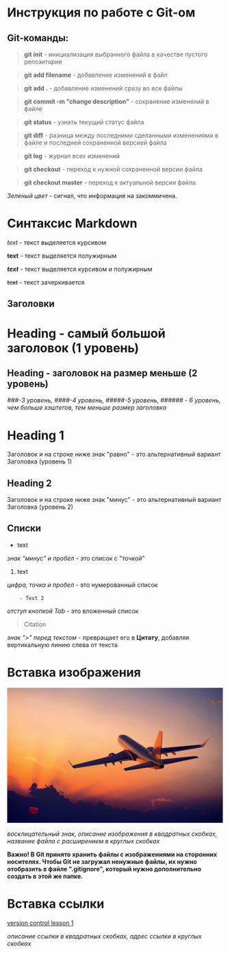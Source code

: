 # Инструкция по работе с Git-ом

## Git-команды:

> **git init** - инициализация выбранного файла в качестве пустого репозитория

> **git add filename** - добавление изменений в файл

> **git add .** - добавление изменений сразу во все файлы

> **git commit -m "change description"** - сохранение изменений в файле

> **git status** - узнать текущий статус файла

> **git diff** - разница между последними сделанными изменениями в файле и последней сохраненной версией файла

> **git log** - журнал всех изменений

> **git checkout** - переход к нужной сохраненной версии файла

> **git checkout master** - переход к актуальной версии файла

*Зеленый цвет* - сигнал, что информация на закоммичена.


# Синтаксис Markdown

*text* - текст выделяется курсивом

**text** - текст выделяется полужирным

***text*** - текст выделяется курсивом и полужирным

~~text~~ - текст зачеркивается

## Заголовки

# Heading - самый большой заголовок (1 уровень)

## Heading - заголовок на размер меньше (2 уровень)

*###-3 уровень, ####-4 уровень, #####-5 уровень, ###### - 6 уровень, чем больше хэштегов, тем меньше размер заголовка*

Heading 1
=
Заголовок и на строке ниже знак "равно" - это альтернативный вариант Заголовка (уровень 1)

Heading 2
-
Заголовок и на строке ниже знак "минус" - это альтернативный вариант Заголовка (уровень 2)

## Списки

- text

*знак "минус" и пробел* - это список с "точкой"

1. text

*цифра, точка и пробел* - это нумерованный список

        - Text 2

*отступ кнопкой Tab* - это вложенный список

> Citation

*знак ">" перед текстом* - превращает его в **Цитату**, добавляя вертикальную линию слева от текста

# Вставка изображения

![my picture](PicSpeed1239988723.jpg)

*восклицательный знак, описание изображения в квадратных скобках, название файла с расширением в круглых скобках*

**Важно! В Git принято хранить файлы с изображениями на сторонних носителях. Чтобы Git не загружал ненужные файлы, их нужно отобразить в файле ".gitignore", который нужно дополнительно создать в этой же папке.**  

# Вставка ссылки

[version control lesson 1](https://gb.ru/lessons/381843)

*описание ссылки в квадратных скобках, адрес ссылки в круглых скобках*